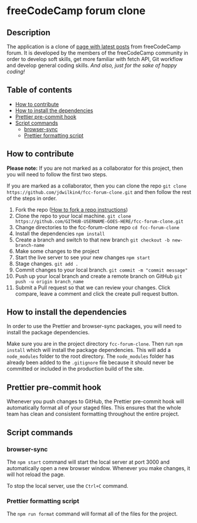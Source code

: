 # freeCodeCamp forum clone<!-- omit in toc -->

## Description

The application is a clone of [page with latest posts](https://forum.freecodecamp.org/latest) from freeCodeCamp forum. It is developed by the members of the freeCodeCamp community in order to develop soft skills, get more familiar with fetch API, Git workflow and develop general coding skills. _And also, just for the sake of happy coding!_

## Table of contents<!-- omit in toc -->

- [How to contribute](#how-to-contribute)
- [How to install the dependencies](#how-to-install-the-dependencies)
- [Prettier pre-commit hook](#prettier-pre-commit-hook)
- [Script commands](#script-commands)
  - [browser-sync](#browser-sync)
  - [Prettier formatting script](#prettier-formatting-script)

## How to contribute

**Please note:**
If you are not marked as a collaborator for this project, then you will need to follow the first two steps.

If you are marked as a collaborator, then you can clone the repo `git clone https://github.com/jdwilkin4/fcc-forum-clone.git` and then follow the rest of the steps in order.

1.  Fork the repo ([How to fork a repo instructions](https://docs.github.com/en/get-started/quickstart/fork-a-repo))
2.  Clone the repo to your local machine. `git clone https://github.com/GITHUB-USERNAME-GOES-HERE/fcc-forum-clone.git`
3.  Change directories to the fcc-forum-clone repo `cd fcc-forum-clone`
4.  Install the dependencies `npm install`
5.  Create a branch and switch to that new branch `git checkout -b new-branch-name`
6.  Make some changes to the project
7.  Start the live server to see your new changes `npm start`
8.  Stage changes. `git add .`
9.  Commit changes to your local branch. `git commit -m "commit message"`
10. Push up your local branch and create a remote branch on GitHub `git push -u origin branch_name`
11. Submit a Pull request so that we can review your changes. Click compare, leave a comment and click the create pull request button.

## How to install the dependencies

In order to use the Prettier and browser-sync packages, you will need to install the package dependencies.

Make sure you are in the project directory `fcc-forum-clone`.
Then run `npm install` which will install the package dependencies.
This will add a `node_modules` folder to the root directory.
The `node_modules` folder has already been added to the `.gitignore` file because it should never be committed or included in the production build of the site.

## Prettier pre-commit hook

Whenever you push changes to GitHub, the Prettier pre-commit hook will automatically format all of your staged files. This ensures that the whole team has clean and consistent formatting throughout the entire project.

## Script commands

### browser-sync

The `npm start` command will start the local server at port 3000 and automatically open a new browser window. Whenever you make changes, it will hot reload the page.

To stop the local server, use the `Ctrl+C` command.

### Prettier formatting script

The `npm run format` command will format all of the files for the project.
